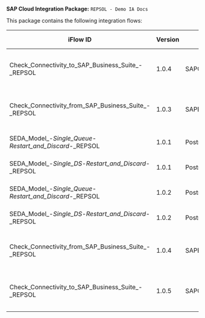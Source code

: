 **SAP Cloud Integration Package:** `REPSOL - Demo IA Docs`

This package contains the following integration flows:
<!-- IFLOW_TABLE_START -->
| iFlow ID      | Version | Sender        | Receiver      | Description                        | Details Link |
| ------------- | ------- | ------------- | ------------- | ---------------------------------- | ------------ |
| Check_Connectivity_to_SAP_Business_Suite_-_REPSOL | 1.0.4 | SAPCloudforCustomer | SAPERP | Check Connectivity with SAP Business Suite | [View Details](Check_Connectivity_to_SAP_Business_Suite_-_REPSOL/1.0.4/readme.md) |
| Check_Connectivity_from_SAP_Business_Suite_-_REPSOL | 1.0.3 | SAPERP | SAPCloudforCustomer | Check Connectivity with SAP Business Suite | [View Details](Check_Connectivity_from_SAP_Business_Suite_-_REPSOL/1.0.3/readme.md) |
| SEDA_Model_-_Single_Queue_-_Restart_and_Discard_-_REPSOL | 1.0.1 | Postman | Dummy | Demo SEDA Iflow with JMS | [View Details](SEDA_Model_-_Single_Queue_-_Restart_and_Discard_-_REPSOL/1.0.1/readme.md) |
| SEDA_Model_-_Single_DS_-_Restart_and_Discard_-_REPSOL | 1.0.1 | Postman | Dummy | Demo SEDA Iflow with DS | [View Details](SEDA_Model_-_Single_DS_-_Restart_and_Discard_-_REPSOL/1.0.1/readme.md) |
| SEDA_Model_-_Single_Queue_-_Restart_and_Discard_-_REPSOL | 1.0.2 | Postman | Dummy | Demo SEDA Iflow with JMS | [View Details](SEDA_Model_-_Single_Queue_-_Restart_and_Discard_-_REPSOL/1.0.2/readme.md) |
| SEDA_Model_-_Single_DS_-_Restart_and_Discard_-_REPSOL | 1.0.2 | Postman | Dummy | Demo SEDA Iflow with DS | [View Details](SEDA_Model_-_Single_DS_-_Restart_and_Discard_-_REPSOL/1.0.2/readme.md) |
| Check_Connectivity_from_SAP_Business_Suite_-_REPSOL | 1.0.4 | SAPERP | SAPCloudforCustomer | Check Connectivity with SAP Business Suite | [View Details](Check_Connectivity_from_SAP_Business_Suite_-_REPSOL/1.0.4/readme.md) |
| Check_Connectivity_to_SAP_Business_Suite_-_REPSOL | 1.0.5 | SAPCloudforCustomer | SAPERP | Check Connectivity with SAP Business Suite | [View Details](Check_Connectivity_to_SAP_Business_Suite_-_REPSOL/1.0.5/readme.md) |
<!-- IFLOW_TABLE_END -->

